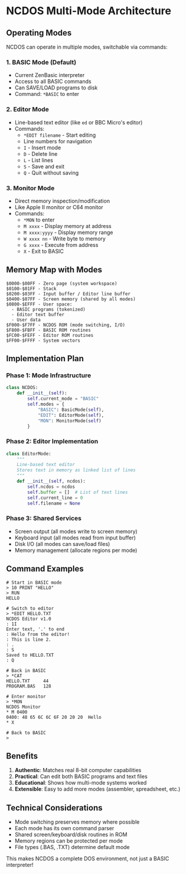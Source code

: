 # NCDOS Multi-Mode Architecture

## Operating Modes

NCDOS can operate in multiple modes, switchable via commands:

### 1. BASIC Mode (Default)
- Current ZenBasic interpreter
- Access to all BASIC commands
- Can SAVE/LOAD programs to disk
- Command: `*BASIC` to enter

### 2. Editor Mode  
- Line-based text editor (like `ed` or BBC Micro's editor)
- Commands:
  - `*EDIT filename` - Start editing
  - Line numbers for navigation
  - `I` - Insert mode
  - `D` - Delete line
  - `L` - List lines
  - `S` - Save and exit
  - `Q` - Quit without saving

### 3. Monitor Mode
- Direct memory inspection/modification
- Like Apple II monitor or C64 monitor
- Commands:
  - `*MON` to enter
  - `M xxxx` - Display memory at address
  - `M xxxx:yyyy` - Display memory range
  - `W xxxx nn` - Write byte to memory
  - `G xxxx` - Execute from address
  - `X` - Exit to BASIC

## Memory Map with Modes

```
$0000-$00FF - Zero page (system workspace)
$0100-$01FF - Stack
$0200-$03FF - Input buffer / Editor line buffer
$0400-$07FF - Screen memory (shared by all modes)
$0800-$EFFF - User space:
  - BASIC programs (tokenized)
  - Editor text buffer
  - User data
$F000-$F7FF - NCDOS ROM (mode switching, I/O)
$F800-$FBFF - BASIC ROM routines
$FC00-$FEFF - Editor ROM routines  
$FF00-$FFFF - System vectors
```

## Implementation Plan

### Phase 1: Mode Infrastructure
```python
class NCDOS:
    def __init__(self):
        self.current_mode = "BASIC"
        self.modes = {
            "BASIC": BasicMode(self),
            "EDIT": EditorMode(self),
            "MON": MonitorMode(self)
        }
```

### Phase 2: Editor Implementation
```python
class EditorMode:
    """
    Line-based text editor
    Stores text in memory as linked list of lines
    """
    def __init__(self, ncdos):
        self.ncdos = ncdos
        self.buffer = []  # List of text lines
        self.current_line = 0
        self.filename = None
```

### Phase 3: Shared Services
- Screen output (all modes write to screen memory)
- Keyboard input (all modes read from input buffer)
- Disk I/O (all modes can save/load files)
- Memory management (allocate regions per mode)

## Command Examples

```
# Start in BASIC mode
> 10 PRINT "HELLO"
> RUN
HELLO

# Switch to editor
> *EDIT HELLO.TXT
NCDOS Editor v1.0
: 1I
Enter text, '.' to end
: Hello from the editor!
: This is line 2.
: .
: S
Saved to HELLO.TXT
: Q

# Back in BASIC
> *CAT
HELLO.TXT     44
PROGRAM.BAS   128

# Enter monitor
> *MON
NCDOS Monitor
* M 0400
0400: 48 65 6C 6C 6F 20 20 20  Hello   
* X

# Back to BASIC
>
```

## Benefits

1. **Authentic**: Matches real 8-bit computer capabilities
2. **Practical**: Can edit both BASIC programs and text files
3. **Educational**: Shows how multi-mode systems worked
4. **Extensible**: Easy to add more modes (assembler, spreadsheet, etc.)

## Technical Considerations

- Mode switching preserves memory where possible
- Each mode has its own command parser
- Shared screen/keyboard/disk routines in ROM
- Memory regions can be protected per mode
- File types (.BAS, .TXT) determine default mode

This makes NCDOS a complete DOS environment, not just a BASIC interpreter!
